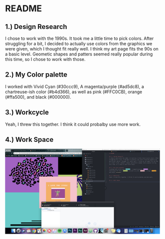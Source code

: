 # README

## 1.) Design Research
I chose to work with the 1990s. It took me a little time to pick colors. After struggling for a bit, I decided to actually use colors from the graphics we were given, which I thought fit really well. I think my art page fits the 90s on a basic level. Geometic shapes and patters seemed really popular during this time, so I chose to work with those.

## 2.) My Color palette
I worked with Vivid Cyan (#30ccc9), A magenta/purple (#ad5dc8), a chartreuse-ish color (#b4d366), as well as pink (#FFC0CB), orange (#ffa500), and black (#000000).

## 3.) Workcycle
Yeah, I threw this together. I think it could probalby use more work.

## 4.) Work Space
![Assignment 5 Screenshot](images/screenshot.png)
